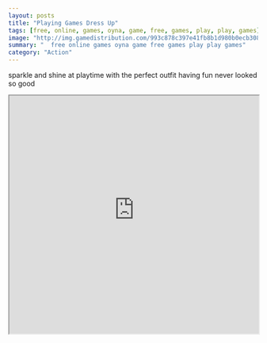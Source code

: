 ```yaml
---
layout: posts
title: "Playing Games Dress Up"
tags: [free, online, games, oyna, game, free, games, play, play, games]
image: "http://img.gamedistribution.com/993c878c397e41fb8b1d980b0ecb3087.jpg"
summary: "  free online games oyna game free games play play games"
category: "Action"
---
```


sparkle and shine at playtime with the perfect outfit having fun never looked so good

<iframe width="100%" height="480px;" src="http://flash.gamedistribution.com?game=993c878c397e41fb8b1d980b0ecb3087"></iframe>